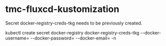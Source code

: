 # tmc-fluxcd-kustomization

Secret docker-registry-creds-tkg needs to be previously created.

kubectl create secret docker-registry docker-registry-creds-tkg --docker-username=<your-name> --docker-password=<your-pword> --docker-email=<your-email> -n <your-namespace>